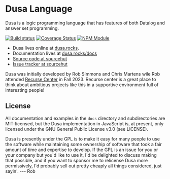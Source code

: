 # Dusa Language

Dusa is a logic programming language that has features of both Datalog and answer
set programming.

[![Build status](https://builds.sr.ht/~robsimmons/dusa.svg)](https://builds.sr.ht/~robsimmons/dusa?)
[![Coverage Status](https://coveralls.io/repos/github/robsimmons/dusa/badge.svg?branch=main)](https://coveralls.io/github/robsimmons/dusa?branch=main)
[![NPM Module](https://img.shields.io/npm/v/dusa.svg)](https://www.npmjs.com/package/dusa)

- Dusa lives online at [dusa.rocks](https://dusa.rocks/).
- Documentation lives at [dusa.rocks/docs](https://dusa.rocks/docs/)
- [Source code at sourcehut](https://git.sr.ht/~robsimmons/dusa)
- [Issue tracker at sourcehut](https://todo.sr.ht/~robsimmons/Dusa)

Dusa was initially developed by Rob Simmons and Chris Martens wile Rob attended
[Recurse Center](https://www.recurse.com/) in Fall 2023. Recurse center is a
great place to think about ambitious projects like this in a supportive
environment full of interesting people!

## License

All documentation and examples in the `docs` directory and subdirectories are
MIT-licensed, but the Dusa implementation in JavaScript is, at present, only licensed
under the GNU General Public License v3.0 (see LICENSE).

Dusa is presently under the GPL is to make it easy for many people to use
the software while maintaining some ownership of software that took a
fair amount of time and expertise to develop. If the GPL is an issue for you
or your company but you'd like to use it, I'd be delighted to discuss
making that possible, and if you want to sponsor me to relicense Dusa
more permissively, I'd probably sell out pretty cheaply all things
considered, just sayin'. --- Rob
